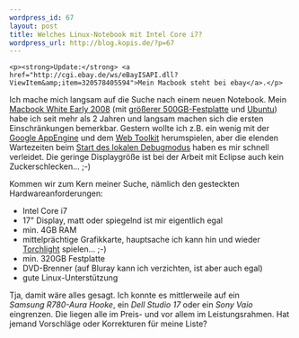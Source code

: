 ```yaml
--- 
wordpress_id: 67
layout: post
title: Welches Linux-Notebook mit Intel Core i7?
wordpress_url: http://blog.kopis.de/?p=67
---
```


    <p><strong>Update:</strong> <a href="http://cgi.ebay.de/ws/eBayISAPI.dll?ViewItem&amp;item=320578405594">Mein Macbook steht bei ebay</a>.</p>
<p>Ich mache mich langsam auf die Suche nach einem neuen Notebook. Mein <a href="http://support.apple.com/kb/SP5?viewlocale=de_DE">Macbook White Early 2008</a> (mit <a href="http://blog.kopis.de/2009/07/06/neue-festplatte-fur-mein-macbook/">gr&ouml;&szlig;erer 500GB-Festplatte</a> und <a href="http://blog.kopis.de/2010/07/01/ubuntu-10-04-auf-dem-macbook-white-macbook41/">Ubuntu</a>) habe ich seit mehr als 2 Jahren und langsam machen sich die ersten Einschr&auml;nkungen bemerkbar. Gestern wollte ich z.B. ein wenig mit der <a href="http://code.google.com/intl/de-DE/appengine/">Google AppEngine</a> und dem <a href="http://code.google.com/intl/de-DE/webtoolkit/">Web Toolkit</a> herumspielen, aber die elenden Wartezeiten beim <a href="http://code.google.com/intl/de-DE/appengine/docs/java/tools/eclipse.html#Running_the_Project">Start des lokalen Debugmodus</a> haben es mir schnell verleidet. Die geringe Displaygr&ouml;&szlig;e ist bei der Arbeit mit Eclipse auch kein Zuckerschlecken... ;-)</p>
<p>Kommen wir zum Kern meiner Suche, n&auml;mlich den gesteckten Hardwareanforderungen:</p>
<ul>
<li>Intel Core i7</li>
<li>17" Display, matt oder spiegelnd ist mir eigentlich egal</li>
<li>min. 4GB RAM</li>
<li>mittelpr&auml;chtige Grafikkarte, hauptsache ich kann hin und wieder <a href="http://www.torchlightgame.com/">Torchlight</a> spielen... ;-)</li>
<li>min. 320GB Festplatte</li>
<li>DVD-Brenner (auf Bluray kann ich verzichten, ist aber auch egal)</li>
<li>gute Linux-Unterst&uuml;tzung</li>
</ul>
<p>Tja, damit w&auml;re alles gesagt. Ich konnte es mittlerweile auf ein <em>Samsung&nbsp;R780-Aura Hooke</em>, ein <em>Dell Studio 17</em> oder ein <em>Sony Vaio</em> eingrenzen. Die liegen alle im Preis- und vor allem im Leistungsrahmen.  Hat jemand Vorschl&auml;ge oder Korrekturen f&uuml;r meine Liste?</p>
  
